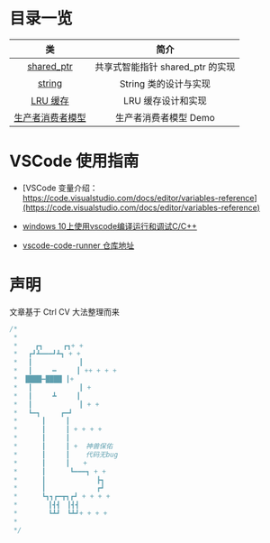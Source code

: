 <!--
 * @Author: taobo
 * @Date: 2020-10-26 08:49:29
 * @LastEditTime: 2020-11-06 17:11:21
-->
# 目录一览
类 | 简介
|:---:|:---:|
[shared_ptr](./shared_ptr.md) | 共享式智能指针 shared_ptr 的实现
[string](./string.md) | String 类的设计与实现
[LRU 缓存](./lru.cpp) | LRU 缓存设计和实现
[生产者消费者模型](./pc.cpp) | 生产者消费者模型 Demo
# VSCode 使用指南
- [VSCode 变量介绍：https://code.visualstudio.com/docs/editor/variables-reference](https://code.visualstudio.com/docs/editor/variables-reference)  

- [windows 10上使用vscode编译运行和调试C/C++](https://zhuanlan.zhihu.com/p/77645306)

- [vscode-code-runner 仓库地址](https://github.com/formulahendry/vscode-code-runner#configuration)

# 声明
文章基于 Ctrl CV 大法整理而来
```cpp
/*
 * 
 * 　　┏┓　　　┏┓+ +
 * 　┏┛┻━━━┛┻┓ + +
 * 　┃　　　　　　　┃ 　
 * 　┃　　　━　　　┃ ++ + + +
 *  ████━████ ┃+
 * 　┃　　　　　　　┃ +
 * 　┃　　　┻　　　┃
 * 　┃　　　　　　　┃ + +
 * 　┗━┓　　　┏━┛
 * 　　　┃　　　┃　　　　　　　　　　　
 * 　　　┃　　　┃ + + + +
 * 　　　┃　　　┃
 * 　　　┃　　　┃ +  神兽保佑
 * 　　　┃　　　┃    代码无bug　　
 * 　　　┃　　　┃　　+　　　　　　　　　
 * 　　　┃　 　　┗━━━┓ + +
 * 　　　┃ 　　　　　　　┣┓
 * 　　　┃ 　　　　　　　┏┛
 * 　　　┗┓┓┏━┳┓┏┛ + + + +
 * 　　　　┃┫┫　┃┫┫
 * 　　　　┗┻┛　┗┻┛+ + + +
 * 
 */

```